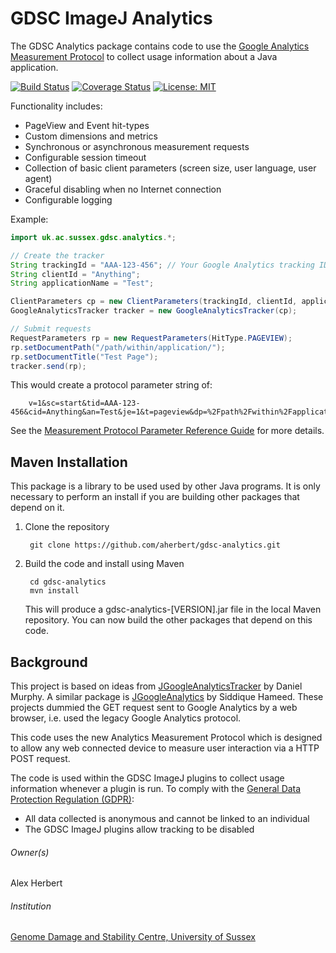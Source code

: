 GDSC ImageJ Analytics
=====================

The GDSC Analytics package contains code to use the
[Google Analytics Measurement Protocol](https://developers.google.com/analytics/devguides/collection/protocol/v1/)
to collect usage information about a Java application.

[![Build Status](https://travis-ci.com/aherbert/gdsc-analytics.svg?branch=master)](https://travis-ci.com/aherbert/gdsc-analytics)
[![Coverage Status](https://coveralls.io/repos/github/aherbert/gdsc-analytics/badge.svg?branch=master)](https://coveralls.io/github/aherbert/gdsc-analytics?branch=master)
[![License: MIT](https://img.shields.io/badge/License-MIT-yellow.svg)](https://opensource.org/licenses/MIT)

Functionality includes:

- PageView and Event hit-types
- Custom dimensions and metrics
- Synchronous or asynchronous measurement requests
- Configurable session timeout
- Collection of basic client parameters (screen size, user language, user agent)
- Graceful disabling when no Internet connection
- Configurable logging

Example:

```java
import uk.ac.sussex.gdsc.analytics.*;

// Create the tracker
String trackingId = "AAA-123-456"; // Your Google Analytics tracking ID
String clientId = "Anything";
String applicationName = "Test";

ClientParameters cp = new ClientParameters(trackingId, clientId, applicationName);
GoogleAnalyticsTracker tracker = new GoogleAnalyticsTracker(cp);

// Submit requests
RequestParameters rp = new RequestParameters(HitType.PAGEVIEW);
rp.setDocumentPath("/path/within/application/");
rp.setDocumentTitle("Test Page");
tracker.send(rp);
```

This would create a protocol parameter string of:

        v=1&sc=start&tid=AAA-123-456&cid=Anything&an=Test&je=1&t=pageview&dp=%2Fpath%2Fwithin%2Fapplication%2F&dt=Test+Page&qt=0

See the [Measurement Protocol Parameter Reference Guide](https://developers.google.com/analytics/devguides/collection/protocol/v1/parameters) for more details.


Maven Installation
------------------

This package is a library to be used used by other Java programs. It is only
necessary to perform an install if you are building other packages that depend
on it.

1. Clone the repository

        git clone https://github.com/aherbert/gdsc-analytics.git

2. Build the code and install using Maven

        cd gdsc-analytics
        mvn install

	This will produce a gdsc-analytics-[VERSION].jar file in the local Maven
	repository. You can now build the other packages that depend on this code.


Background
----------

This project is based on ideas from
[JGoogleAnalyticsTracker](https://code.google.com/archive/p/jgoogleanalyticstracker/)
by Daniel Murphy. A similar package is
[JGoogleAnalytics](https://github.com/siddii/jgoogleanalytics) by Siddique Hameed.
These projects dummied the GET request sent to Google Analytics by a web browser,
i.e. used the legacy Google Analytics protocol.

This code uses the new Analytics Measurement Protocol which is designed to
allow any web connected device to measure user interaction via a HTTP POST
request.

The code is used within the GDSC ImageJ plugins to collect usage information
whenever a plugin is run. To comply with the
[General Data Protection Regulation (GDPR)](https://ico.org.uk/for-organisations/guide-to-the-general-data-protection-regulation-gdpr/):
- All data collected is anonymous and cannot be linked to an individual
- The GDSC ImageJ plugins allow tracking to be disabled


###### Owner(s) ######
Alex Herbert

###### Institution ######
[Genome Damage and Stability Centre, University of Sussex](http://www.sussex.ac.uk/gdsc/)
